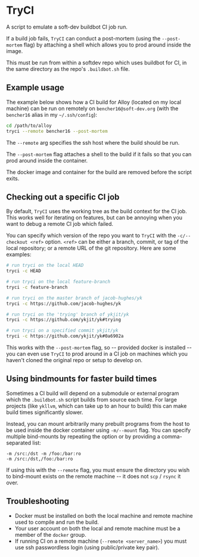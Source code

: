 # TryCI

A script to emulate a soft-dev buildbot CI job run.

If a build job fails, `TryCI` can conduct a post-mortem (using the
`--post-mortem` flag) by attaching a shell which allows you to prod around
inside the image.

This must be run from within a softdev repo which uses buildbot for CI, in the
same directory as the repo's `.buildbot.sh` file.

## Example usage

The example below shows how a CI build for Alloy (located on my local machine)
can be run on remotely on `bencher16@soft-dev.org` (with the `bencher16` alias
in my `~/.ssh/config`): 

```sh
cd /path/to/alloy
tryci --remote bencher16 --post-mortem
```

The `--remote` arg specifies the ssh host where the build should be run. 

The `--post-mortem` flag attaches a shell to the build if it fails so that you
can prod around inside the container.

The docker image and container for the build are removed before the script exits.

## Checking out a specific CI job

By default, `TryCI` uses the working tree as the build context for the CI job.
This works well for iterating on features, but can be annoying when you want to
debug a remote CI job which failed.

You can specify which version of the repo you want to `TryCI` with the
`-c/--checkout <ref>` option. `<ref>` can be either a branch, commit, or tag of
the local repository; or a remote URL of the git repository. Here are some
examples:

```sh
# run tryci on the local HEAD
tryci -c HEAD

# run tryci on the local feature-branch
tryci -c feature-branch

# run tryci on the master branch of jacob-hughes/yk
tryci -c https://github.com/jacob-hughes/yk

# run tryci on the 'trying' branch of ykjit/yk
tryci -c https://github.com/ykjit/yk#trying

# run tryci on a specified commit ykjit/yk
tryci -c https://github.com/ykjit/yk#0a6902a
```

This works with the `--post-mortem` flag, so -- provided docker is installed --
you can even use `TryCI` to prod around in a CI job on machines which you
haven't cloned the original repo or setup to develop on.

## Using bindmounts for faster build times

Sometimes a CI build will depend on a submodule or external program which the
`.buildbot.sh` script builds from source each time. For large projects (like
`ykllvm`, which can take up to an hour to build) this can make build times
significantly slower.

Instead, you can mount arbitrarily many prebuilt programs from the host to be
used inside the docker container using `-m/--mount` flag. You can specify
multiple bind-mounts by repeating the option or by providing a comma-separated
list:

```
-m /src:/dst -m /foo:/bar:ro
-m /src:/dst,/foo:/bar:ro
```
If using this with the `--remote` flag, you must ensure the directory you wish
to bind-mount exists on the remote machine -- it does not `scp` / `rsync` it
over.

## Troubleshooting

* Docker must be installed on both the local machine and remote machine used to
  compile and run the build.
* Your user account on both the local and remote machine must be a member of the
  `docker` group.
* If running CI on a remote machine (`--remote <server_name>`) you must use ssh
  passwordless login (using public/private key pair).


